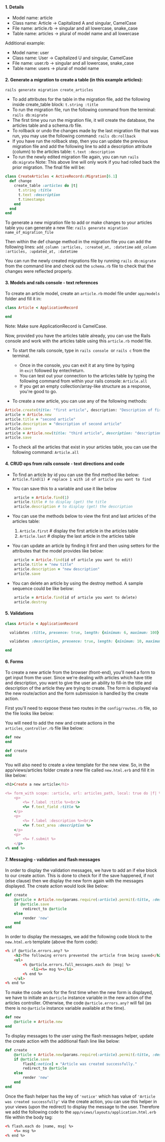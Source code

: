 #### 1. Details
- Model name: article
- Class name: Article -> Capitalized A and singular, CamelCase
- File name: article.rb -> singular and all lowercase, snake_case
- Table name: articles -> plural of model name and all lowercase

Additional example:
- Model name: user
- Class name: User -> Capitalized U and singular, CamelCase
- File name: user.rb -> singular and all lowercase, snake_case
- Table name: users -> plural of model name

#### 2. Generate a migration to create a table (in this example articles):
```rails generate migration create_articles```

- To add attributes for the table in the migration file, add the following inside create_table block:
	`t.string :title`
- To run the migration file, run the following command from the terminal:
	`rails db:migrate`
- The first time you run the migration file, it will create the database, the articles table and a schema.rb file.
- To rollback or undo the changes made by the last migration file that was run, you may use the following command:
	`rails db:rollback`
- If you have run the rollback step, then you can update the previous migration file and add the following line to add a description attribute (column) to the articles table:
	```t.text :description```
- To run the newly edited migration file again, you can run `rails db:migrate`
Note: This above line will only work if you had rolled back the prior migration. The final file will be:
```ruby
class CreateArticles < ActiveRecord::Migration[6.1]
  def change
    create_table :articles do |t|
      t.string :title
      t.text :description
      t.timestamps
    end
  end
end

```
To generate a new migration file to add or make changes to your articles table you can generate a new file:
`rails generate migration name_of_migration_file`

Then within the def change method in the migration file you can add the following lines:
`add_column :articles, :created_at, :datetime`
`add_column :articles, :updated_at, :datetime`

You can run the newly created migrations file by running `rails db:migrate` from the command line and check out the `schema.rb` file to check that the changes were reflected properly.
#### 3. Models and rails console - text references
To create an article model, create an `article.rb` model file under `app/models` folder and fill it in:
```ruby
class Article < ApplicationRecord

end
```

Note: Make sure ApplicationRecord is CamelCase.

Now, provided you have the articles table already, you can use the Rails console and work with the articles table using this `article.rb` model file.

- To start the rails console, type in `rails console`  or `rails c` from the terminal.
	- Once in the console, you can exit it at any time by typing in `exit` followed by enter/return.
	- You can test out your connection to the articles table by typing the following command from within your rails console:
		`Article.all`
	- If you get an empty collection/array-like structure as a response, you're good to go.

- To create a new article, you can use any of the following methods:
```ruby
Article.create(title: "first article", description: "Description of first article") # make sure Article is capitalized if using this method
article = Article.new
article.title = "second article"
article.description = "description of second article"
article.save
article = Article.new(title: "third article", description: "description of third article")
article.save
```
- To check all the articles that exist in your articles table, you can use the following command:
	`Article.all`
#### 4. CRUD ops from rails console - text directions and code

- To find an article by id you can use the find method like below:
	`Article.find(1) # replace 1 with id of article you want to find`

- You can save this to a variable and use it like below

```ruby
	article = Article.find(1)
	article.title # to display (get) the title
	article.description # to display (get) the description
```

- You can use the methods below to view the first and last articles of the articles table:

	1. `Article.first` # display the first article in the articles table
	2. `Article.last` # display the last article in the articles table

- You can update an article by finding it first and then using setters for the attributes that the model provides like below:
```ruby
	article = Article.find(id of article you want to edit)
	article.title = "new title"
	article.description = "new description"
	article.save
```

- You can delete an article by using the destroy method. A sample sequence could be like below:
```ruby
	article = Article.find(id of article you want to delete)
	article.destroy
```

#### 5. Validations

```ruby
class Article < ApplicationRecord

  validates :title, presence: true, length: {minimum: 6, maximum: 100}

  validates :description, presence: true, length: {minimum: 10, maximum: 300}

end
```
#### 6. Forms
To create a new article from the browser (front-end), you'll need a form to get input from the user. Since we're dealing with articles which have title and description, you want to give the user an ability to fill-in the title and description of the article they are trying to create. The form is displayed via the new route/action and the form submission is handled by the create action.

First you'll need to expose these two routes in the `config/routes.rb` file, so the file looks like below:

You will need to add the new and create actions in the `articles_controller.rb` file like below:
```ruby
def new
end

def create 
end  
```
You will also need to create a view template for the new view. So, in the app/views/articles folder create a new file called `new.html.erb` and fill it in like below:
```ruby
<h1>Create a new article</h1>

<%= form_with scope: :article, url: articles_path, local: true do |f| %>
	<p>
		<%= f.label :title %><br/>
		<%= f.text_field :title %>
	</p>
	<p>
		<%= f.label :description %><br/>
		<%= f.text_area :description %>
	</p>
	<p>
		<%= f.submit %>
	</p>
<% end %>
```
#### 7. Messaging - validation and flash messages
In order to display the validation messages, we have to add an if else block to our create action. This is done to check for if the save happened, if not (else clause) then we display the new form again with the messages displayed. The create action would look like below:
```ruby
def create
	@article = Article.new(params.require(:article).permit(:title, :description))
	if @article.save
		redirect_to @article
	else
		render 'new'
	end
end
```
In order to display the messages, we add the following code block to the `new.html.erb` template (above the form code):
```html
<% if @article.errors.any? %>
	<h2>The following errors prevented the article from being saved</h2>
	<ul>
		<% @article.errors.full_messages.each do |msg| %>
			<li><%= msg %></li>
		<% end %>
	</ul>
<% end %>
```
To make the code work for the first time when the new form is displayed, we have to initiate an `@article` instance variable in the new action of the articles controller. Otherwise, the code `@article.errors.any?` will fail (as there is no `@article` instance variable available at the time).
```ruby
def new
	@article = Article.new
end
```
To display messages to the user using the flash messages helper, update the create action with the additional flash line like below:
```ruby
def create
	@article = Article.new(params.require(:article).permit(:title, :description))
	if @article.save
		flash[:notice] = "Article was created successfully."
		redirect_to @article
	else
		render 'new'
	end
end
```
Once the flash helper has the key of `'notice'` which has value of `'Article was created successfully'` via the create action, you can use this helper in your views (upon the redirect) to display the message to the user. Therefore we add the following code to the `app/views/layouts/application.html.erb` file within the body tag:
```html
<% flash.each do |name, msg| %>
	<%= msg %>
<% end %>
```
